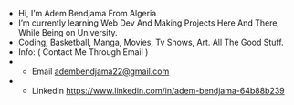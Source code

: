 - Hi, I’m Adem Bendjama From Algeria 
- I’m currently learning Web Dev And Making Projects Here And There, While Being on University.
- Coding, Basketball, Manga, Movies, Tv Shows, Art. All The Good Stuff.
- Info: ( Contact Me Through Email )
- - Email         adembendjama22@gmail.com
- - Linkedin      https://www.linkedin.com/in/adem-bendjama-64b88b239

